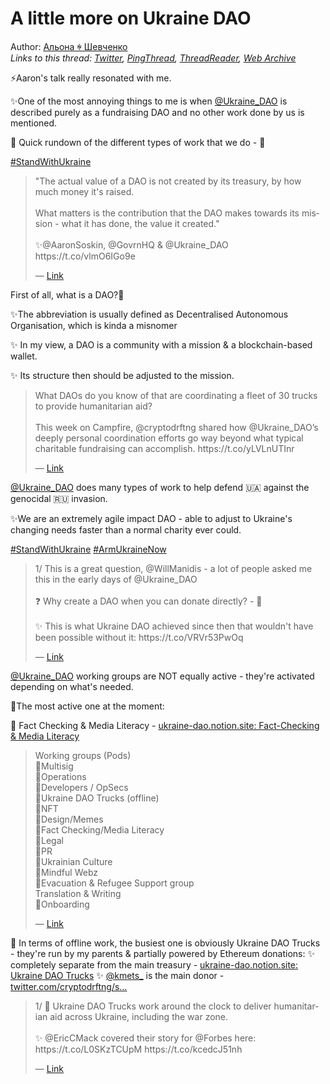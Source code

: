 # A little more on Ukraine DAO

Author: [Альона ꑭ Шевченко](https://twitter.com/cryptodrftng)  
*Links to this thread: [Twitter](https://twitter.com/cryptodrftng/status/1545104323343966209), [PingThread](https://pingthread.com/thread/1545104323343966209), [ThreadReader](https://threadreaderapp.com/thread/1545104323343966209.html), [Web Archive](https://web.archive.org/web/*/https://twitter.com/cryptodrftng/status/1545104323343966209)*

⚡️Aaron's talk really resonated with me.

✨One of the most annoying things to me is when [@Ukraine_DAO](https://twitter.com/Ukraine_DAO) is described purely as a fundraising DAO and no other work done by us is mentioned. 

💝 Quick rundown of the different types of work that we do - 🧵

[#StandWithUkraine](https://twitter.com/hashtag/StandWithUkraine)

<blockquote class="twitter-tweet">
    <p lang="en" dir="ltr">
    &#34;The actual value of a DAO is not created by its treasury, by how much money it&#39;s raised.<br />
    <br />
    What matters is the contribution that the DAO makes towards its mission - what it has done, the value it created.&#34;<br />
    <br />
    ✨@AaronSoskin, @GovrnHQ &amp; @Ukraine_DAO https://t.co/vlmO6IGo9e<br />
    </p>
    &mdash; <a href="https://twitter.com/cryptodrftng/status/1545051740638064641">Link</a>
</blockquote>

First of all, what is a DAO?🧐

✨The abbreviation is usually defined as Decentralised Autonomous Organisation, which is kinda a misnomer

✨ In my view, a DAO is a community with a mission & a blockchain-based wallet. 

✨ Its structure then should be adjusted to the mission.

<blockquote class="twitter-tweet">
    <p lang="en" dir="ltr">
    What DAOs do you know of that are coordinating a fleet of 30 trucks to provide humanitarian aid?<br />
    <br />
    This week on Campfire, @cryptodrftng shared how @Ukraine_DAO’s deeply personal coordination efforts go way beyond what typical charitable fundraising can accomplish. https://t.co/yLVLnUTInr<br />
    </p>
    &mdash; <a href="https://twitter.com/creatorcabins/status/1524052985281748993">Link</a>
</blockquote>

[@Ukraine_DAO](https://twitter.com/Ukraine_DAO) does many  types of work to help defend 🇺🇦 against the genocidal 🇷🇺 invasion. 

✨We are an extremely agile impact DAO - able to adjust to Ukraine's changing needs faster than a normal charity ever could.

[#StandWithUkraine](https://twitter.com/hashtag/StandWithUkraine) [#ArmUkraineNow](https://twitter.com/hashtag/ArmUkraineNow)

<blockquote class="twitter-tweet">
    <p lang="en" dir="ltr">
    1/ This is a great question, @WillManidis - a lot of people asked me this in the early days of @Ukraine_DAO <br />
    <br />
    ❓ Why create a DAO when you can donate directly? - 🧵<br />
    <br />
    ✨ This is what Ukraine DAO achieved since then that wouldn&#39;t have been possible without it: https://t.co/VRVr53PwOq<br />
    </p>
    &mdash; <a href="https://twitter.com/cryptodrftng/status/1541257991227326464">Link</a>
</blockquote>

[@Ukraine_DAO](https://twitter.com/Ukraine_DAO) working groups are NOT equally active - they're activated depending on what's needed.

💃The most active one at the moment: 

💙 Fact Checking & Media Literacy - [ukraine-dao.notion.site: Fact-Checking & Media Literacy](https://ukraine-dao.notion.site/Fact-Checking-Media-Literacy-fbef756cff0a49c4a36a6206b21819c7)

<blockquote class="twitter-tweet">
    <p lang="en" dir="ltr">
    Working groups (Pods)<br />
    🌱Multisig<br />
    🌱Operations<br />
    🌱Developers / OpSecs<br />
    🌱Ukraine DAO Trucks (offline)<br />
    🌱NFT<br />
    🌱Design/Memes<br />
    🌱Fact Checking/Media Literacy<br />
    🌱Legal<br />
    🌱PR<br />
    🌱Ukrainian Culture<br />
    🌱Mindful Webz<br />
    🌱Evacuation &amp; Refugee Support group<br />
    Translation &amp; Writing<br />
    🌱Onboarding<br />
    </p>
    &mdash; <a href="https://twitter.com/Ukraine_DAO/status/1520857007556907010">Link</a>
</blockquote>

💛 In terms of offline work, the busiest one is obviously Ukraine DAO Trucks - they're run by my parents & partially powered by Ethereum donations:
✨ completely separate from the main treasury - [ukraine-dao.notion.site: Ukraine DAO Trucks](https://ukraine-dao.notion.site/Ukraine-DAO-Trucks-8c0e44dc691c4d5f915ec42cf064b26e)
✨ [@kmets_](https://twitter.com/kmets_) is the main donor  - [twitter.com/cryptodrftng/s…](https://twitter.com/cryptodrftng/status/1533634248233607168?s=21&t=1qYBFaIljbD9HA-FYYiF1A)

<blockquote class="twitter-tweet">
    <p lang="en" dir="ltr">
    1/ 🚚 Ukraine DAO Trucks work around the clock to deliver humanitarian aid across Ukraine, including the war zone. <br />
    <br />
    ✨ @EricCMack covered their story for @Forbes here:  <br />
    https://t.co/L0SKzTCUpM https://t.co/kcedcJ51nh<br />
    </p>
    &mdash; <a href="https://twitter.com/cryptodrftng/status/1529098085611319296">Link</a>
</blockquote>
